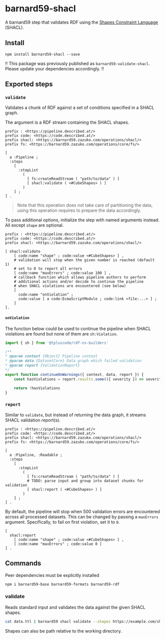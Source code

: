 #  barnard59-shacl

A barnard59 step that validates RDF using the [Shapes Constraint Language](https://www.w3.org/TR/shacl) (SHACL).

## Install

```
npm install barnard59-shacl --save
```

‼️ This package was previously published as `barnard59-validate-shacl`. Please update your dependencies accordingly. ‼️

## Exported steps

### `validate`

Validates a chunk of RDF against a set of conditions specified in a SHACL graph.

The argument is a RDF stream containing the SHACL shapes.

```turtle
prefix : <https://pipeline.described.at/>
prefix code: <https://code.described.at/>
prefix shacl: <https://barnard59.zazuko.com/operations/shacl/>
prefix fs: <https://barnard59.zazuko.com/operations/core/fs/>

[
  a :Pipeline ;
  :steps
    [
      :stepList 
        (
          [ fs:createReadStream ( "path/to/data" ) ]
          [ shacl:validate ( <#CubeShapes> ) ]
        )
    ] ;
] .
```

> Note that this operation does not take care of partitioning the data, using this operation requires to prepare the data accordingly.

To pass additional options, initialize the step with named arguments instead. All except `shape` are optional.

```turtle
prefix : <https://pipeline.described.at/>
prefix code: <https://code.described.at/>
prefix shacl: <https://barnard59.zazuko.com/operations/shacl/>

[ shacl:validate
    [ code:name "shape" ; code:value <#CubeShapes> ] ,
    # validation will stop when the given number is reached (default 1)
    # set to 0 to report all errors    
    [ code:name "maxErrors" ; code:value 100 ] ,
    # callback function which allows pipeline authors to perform
    # additional actions and/or decide to continue the pipeline 
    # when SHACL violations are encountered (see below)
    [ 
      code:name "onViolation" ; 
      code:value [ a code:EcmaScriptModule ; code:link <file:...> ] ;
    ] 
].
```

#### `onViolation`

The function below could be used to continue the pipeline when SHACL violations are found but none of them are `sh:Violation`.

```js
import { sh } from '@tpluscode/rdf-ns-builders'

/**
* @param context {Object} Pipeline context
* @param data {DatasetCore} Data graph which failed validation
* @param report {ValidationReport}
*/
export function continueOnWarnings({ context, data, report }) {
    const hasViolations = report.results.some(({ severity }) => severity.equals(sh.Violation))

    return !hasViolations
}
```


### `report`

Similar to `validate`, but instead of returning the data graph, it streams SHACL validation report(s).

```turtle
prefix : <https://pipeline.described.at/>
prefix code: <https://code.described.at/>
prefix shacl: <https://barnard59.zazuko.com/operations/shacl/>
prefix fs: <https://barnard59.zazuko.com/operations/core/fs/>

[
  a :Pipeline, :Readable ;
  :steps
    [
      :stepList 
        (
          [ fs:createReadStream ( "path/to/data" ) ]
          # TODO: parse input and group into dataset chunks for validation
          [ shacl:report ( <#CubeShapes> ) ]
        )
    ] ;
] .
```



By default, the pipeline will stop when 500 validation errors are encountered across all processed datasets. This can be changed by passing a `maxErrors` argument. Specifically, to fail on first violation, set it to `0`. 

```turtle
[
  shacl:report
    [ code:name "shape" ; code:value <#CubeShapes> ] ,
    [ code:name "maxErrors" ; code:value 0 ]
] .
```


## Commands

Peer dependencies must be explicitly installed

```
npm i barnard59-base barnard59-formats barnard59-rdf
```

### validate

Reads standard input and validates the data against the given SHACL shapes.

```bash
cat data.ttl | barnard59 shacl validate --shapes https://example.com/shapes.ttl
```

Shapes can also be path relative to the working directory.
